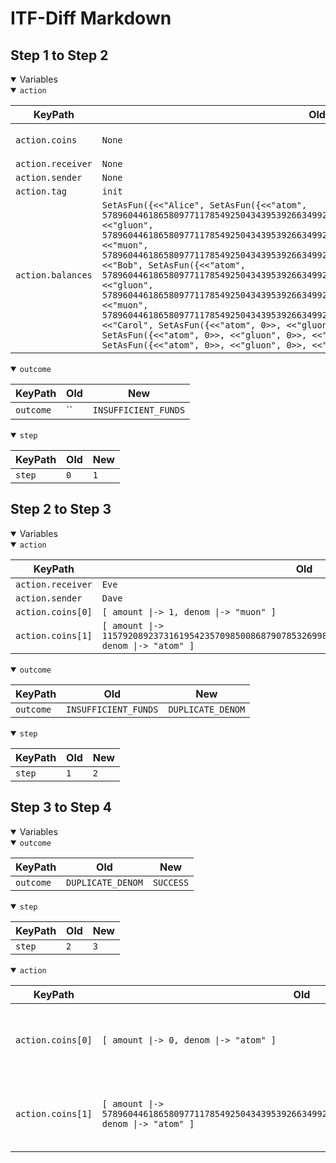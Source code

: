 # ITF-Diff Markdown

## Step 1 to Step 2

<details open>

<summary>Variables</summary>

<details open>

<summary><code>action</code></summary>


|KeyPath|Old|New|
|-|-|-|
|`action.coins`|`None`|`<<[ amount \|-> 1, denom \|-> "muon" ], [ amount \|-> 115792089237316195423570985008687907853269984665640564039457584007913129639935, denom \|-> "atom" ]>>`|
|`action.receiver`|`None`|`"Eve"`|
|`action.sender`|`None`|`"Dave"`|
|`action.tag`|`init`|`send`|
|`action.balances`|`SetAsFun({<<"Alice", SetAsFun({<<"atom", 57896044618658097711785492504343953926634992332820282019728792003956564819967>>, <<"gluon", 57896044618658097711785492504343953926634992332820282019728792003956564819967>>, <<"muon", 57896044618658097711785492504343953926634992332820282019728792003956564819967>>})>>, <<"Bob", SetAsFun({<<"atom", 57896044618658097711785492504343953926634992332820282019728792003956564819967>>, <<"gluon", 57896044618658097711785492504343953926634992332820282019728792003956564819967>>, <<"muon", 57896044618658097711785492504343953926634992332820282019728792003956564819967>>})>>, <<"Carol", SetAsFun({<<"atom", 0>>, <<"gluon", 0>>, <<"muon", 0>>})>>, <<"Dave", SetAsFun({<<"atom", 0>>, <<"gluon", 0>>, <<"muon", 0>>})>>, <<"Eve", SetAsFun({<<"atom", 0>>, <<"gluon", 0>>, <<"muon", 0>>})>>})`|`None`|

</details>
<details open>

<summary><code>outcome</code></summary>


|KeyPath|Old|New|
|-|-|-|
|`outcome`|``|`INSUFFICIENT_FUNDS`|

</details>
<details open>

<summary><code>step</code></summary>


|KeyPath|Old|New|
|-|-|-|
|`step`|`0`|`1`|

</details>

</details>

## Step 2 to Step 3

<details open>

<summary>Variables</summary>

<details open>

<summary><code>action</code></summary>


|KeyPath|Old|New|
|-|-|-|
|`action.receiver`|`Eve`|`Alice`|
|`action.sender`|`Dave`|`Alice`|
|`action.coins[0]`|`[ amount \|-> 1, denom \|-> "muon" ]`|`[ amount \|-> 0, denom \|-> "atom" ]`|
|`action.coins[1]`|`[ amount \|-> 115792089237316195423570985008687907853269984665640564039457584007913129639935, denom \|-> "atom" ]`|`[ amount \|-> 57896044618658097711785492504343953926634992332820282019728792003956564819968, denom \|-> "atom" ]`|

</details>
<details open>

<summary><code>outcome</code></summary>


|KeyPath|Old|New|
|-|-|-|
|`outcome`|`INSUFFICIENT_FUNDS`|`DUPLICATE_DENOM`|

</details>
<details open>

<summary><code>step</code></summary>


|KeyPath|Old|New|
|-|-|-|
|`step`|`1`|`2`|

</details>

</details>

## Step 3 to Step 4

<details open>

<summary>Variables</summary>

<details open>

<summary><code>outcome</code></summary>


|KeyPath|Old|New|
|-|-|-|
|`outcome`|`DUPLICATE_DENOM`|`SUCCESS`|

</details>
<details open>

<summary><code>step</code></summary>


|KeyPath|Old|New|
|-|-|-|
|`step`|`2`|`3`|

</details>
<details open>

<summary><code>action</code></summary>


|KeyPath|Old|New|
|-|-|-|
|`action.coins[0]`|`[ amount \|-> 0, denom \|-> "atom" ]`|`[ amount \|-> 30, denom \|-> "gluon" ]`|
|`action.coins[1]`|`[ amount \|-> 57896044618658097711785492504343953926634992332820282019728792003956564819968, denom \|-> "atom" ]`|`[ amount \|-> 30, denom \|-> "atom" ]`|

</details>

</details>

